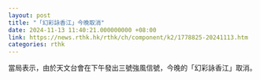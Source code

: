 ```yaml
---
layout: post
title: "「幻彩詠香江」今晚取消"
date: 2024-11-13 11:40:21.000000000 +08:00
link: https://news.rthk.hk/rthk/ch/component/k2/1778825-20241113.htm
categories: rthk
---
```


當局表示，由於天文台會在下午發出三號強風信號，今晚的「幻彩詠香江」取消。
